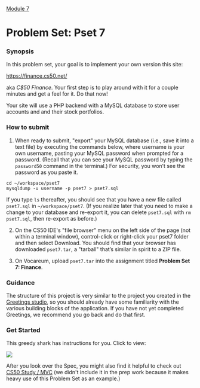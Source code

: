 [Module 7](../..)

# Problem Set: Pset 7

### Synopsis

In this problem set, your goal is to implement your own version this site:

https://finance.cs50.net/

aka *C$50 Finance*. Your first step is to play around with it for a couple minutes and get a feel for it. Do that now!

Your site will use a PHP backend with a MySQL database to store user accounts and and their stock portfolios.

### How to submit 

1. When ready to submit, "export" your MySQL database (i.e., save it into a text file) by executing the commands below, where username is your own username, pasting your MySQL password when prompted for a password. (Recall that you can see your MySQL password by typing the `password50` command in the terminal.) For security, you won’t see the password as you paste it.

  ```nohighlight
  cd ~/workspace/pset7
  mysqldump -u username -p pset7 > pset7.sql
  ```
  
  If you type `ls` thereafter, you should see that you have a new file called `pset7.sql` in `~/workspace/pset7`. (If you realize later that you need to make a change to your database and re-export it, you can delete `pset7.sql` with `rm pset7.sql`, then re-export as before.)
  
2. On the CS50 IDE's "file browser" menu on the left side of the page (not within a terminal window), control-click or right-click your pset7 folder and then select Download. You should find that your browser has downloaded `pset7.tar`, a "tarball" that’s similar in spirit to a ZIP file.

3. On Vocareum, upload `pset7.tar` into the assignment titled **Problem Set 7: Finance**.

### Guidance

The structure of this project is very similar to the project you created in the [Greetings studio](../studios/greetings), so you should already have some familiarity with the various building blocks of the application. If you have not yet completed Greetings, we recommend you go back and do that first. 

### Get Started

This greedy shark has instructions for you. Click to view:

<a href="http://cdn.cs50.net/2015/fall/psets/7/pset7/pset7.html" target="_blank">
  <img src="http://orig07.deviantart.net/87e1/f/2011/099/7/d/wall_street_shark_by_jjpoatree-d3dl9ba.png" />
</a>

After you look over the Spec, you might also find it helpful to check out <a href="https://study.cs50.net/mvc" target="_blank">CS50 Study / MVC</a> (we didn't include it in the prep work because it makes heavy use of this Problem Set as an example.)

